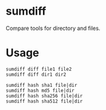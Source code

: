 # sumdiff
Compare tools for directory and files.

# Usage
```shell
sumdiff diff file1 file2
sumdiff diff dir1 dir2

sumdiff hash sha1 file|dir
sumdiff hash md5 file|dir
sumdiff hash sha256 file|dir
sumdiff hash sha512 file|dir
```